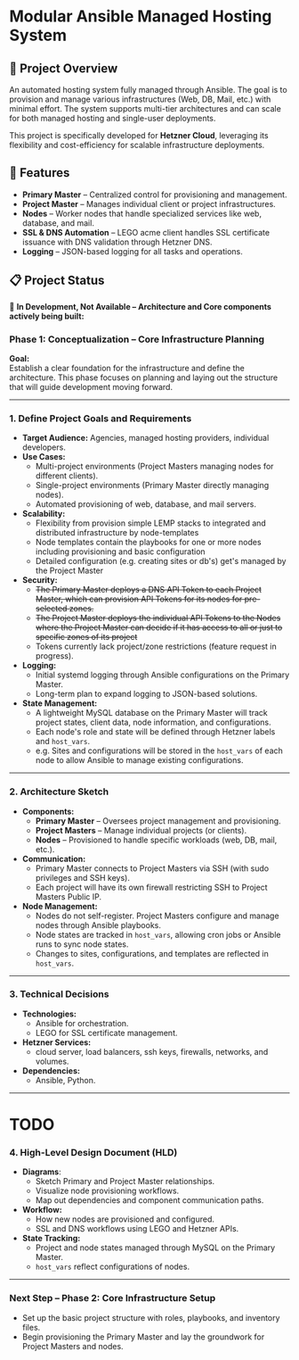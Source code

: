# Modular Ansible Managed Hosting System

## 📖 Project Overview

An automated hosting system fully managed through Ansible. The goal is to provision and manage various infrastructures (Web, DB, Mail, etc.) with minimal effort. The system supports multi-tier architectures and can scale for both managed hosting and single-user deployments.

This project is specifically developed for **Hetzner Cloud**, leveraging its flexibility and cost-efficiency for scalable infrastructure deployments.

## 🚀 Features

- **Primary Master** – Centralized control for provisioning and management.
- **Project Master** – Manages individual client or project infrastructures.
- **Nodes** – Worker nodes that handle specialized services like web, database, and mail.
- **SSL & DNS Automation** – LEGO acme client handles SSL certificate issuance with DNS validation through Hetzner DNS.
- **Logging** – JSON-based logging for all tasks and operations.

## 📋 Project Status

🔧 **In Development, Not Available – Architecture and Core components actively being built:**

### Phase 1: Conceptualization – Core Infrastructure Planning

**Goal:**  
Establish a clear foundation for the infrastructure and define the architecture. This phase focuses on planning and laying out the structure that will guide development moving forward.

---

### 1. Define Project Goals and Requirements
- **Target Audience:** Agencies, managed hosting providers, individual developers.  
- **Use Cases:**  
  - Multi-project environments (Project Masters managing nodes for different clients).  
  - Single-project environments (Primary Master directly managing nodes).  
  - Automated provisioning of web, database, and mail servers.  
- **Scalability:**  
  - Flexibility from provision simple LEMP stacks to integrated and distributed infrastructure by node-templates
  - Node templates contain the playbooks for one or more nodes including provisioning and basic configuration
  - Detailed configuration (e.g. creating sites or db's) get's managed by the Project Master
- **Security:**  
  - ~~The Primary Master deploys a DNS API Token to each Project Master, which can provision API Tokens for its nodes for pre-selected zones.~~
  - ~~The Project Master deploys the individual API Tokens to the Nodes where the Project Master can decide if it has access to all or just to specific zones of its project~~
  - Tokens currently lack project/zone restrictions (feature request in progress).  
- **Logging:**  
  - Initial systemd logging through Ansible configurations on the Primary Master.  
  - Long-term plan to expand logging to JSON-based solutions.
- **State Management:**  
  - A lightweight MySQL database on the Primary Master will track project states, client data, node information, and configurations.  
  - Each node's role and state will be defined through Hetzner labels and `host_vars`.  
  - e.g. Sites and configurations will be stored in the `host_vars` of each node to allow Ansible to manage existing configurations.  

---

### 2. Architecture Sketch
- **Components:**  
  - **Primary Master** – Oversees project management and provisioning.  
  - **Project Masters** – Manage individual projects (or clients).  
  - **Nodes** – Provisioned to handle specific workloads (web, DB, mail, etc.).  
- **Communication:**  
  - Primary Master connects to Project Masters via SSH (with sudo privileges and SSH keys).  
  - Each project will have its own firewall restricting SSH to Project Masters Public IP.  
- **Node Management:**  
  - Nodes do not self-register. Project Masters configure and manage nodes through Ansible playbooks.  
  - Node states are tracked in `host_vars`, allowing cron jobs or Ansible runs to sync node states.  
  - Changes to sites, configurations, and templates are reflected in `host_vars`.

---

### 3. Technical Decisions
- **Technologies:**  
  - Ansible for orchestration.  
  - LEGO for SSL certificate management.  
- **Hetzner Services:**  
  - cloud server, load balancers, ssh keys, firewalls, networks, and volumes.  
- **Dependencies:**  
  - Ansible, Python.

---
# TODO

### 4. High-Level Design Document (HLD)
- **Diagrams**:  
  - Sketch Primary and Project Master relationships.  
  - Visualize node provisioning workflows.  
  - Map out dependencies and component communication paths.  
- **Workflow:**  
  - How new nodes are provisioned and configured.  
  - SSL and DNS workflows using LEGO and Hetzner APIs.  
- **State Tracking:**  
  - Project and node states managed through MySQL on the Primary Master.  
  - `host_vars` reflect configurations of nodes.  

---

### Next Step – Phase 2: Core Infrastructure Setup
- Set up the basic project structure with roles, playbooks, and inventory files.  
- Begin provisioning the Primary Master and lay the groundwork for Project Masters and nodes.